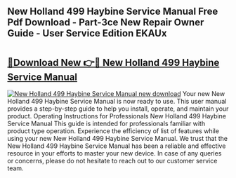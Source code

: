 ## New Holland 499 Haybine Service Manual Free Pdf Download - Part-3ce New Repair Owner Guide - User Service Edition EKAUx

# <h2><a href="http://bc87029.oget.top/?id=New+Holland+499+Haybine+Service+Manual">🔗Download New 👉🔴 New Holland 499 Haybine Service Manual</a></h2>

[![New Holland 499 Haybine Service Manual new download](https://i.imgur.com/5g1atiW.png)](http://bc87029.oget.top/?id=New+Holland+499+Haybine+Service+Manual)
Your new New Holland 499 Haybine Service Manual is now ready to use. This user manual provides a step-by-step guide to help you install, operate, and maintain your product. Operating Instructions for Professionals New Holland 499 Haybine Service Manual This guide is intended for professionals familiar with product type operation. Experience the efficiency of list of features while using your new New Holland 499 Haybine Service Manual. We trust that the New Holland 499 Haybine Service Manual has been a reliable and effective resource in your efforts to master your new device. In case of any queries or concerns, please do not hesitate to reach out to our customer service team.
